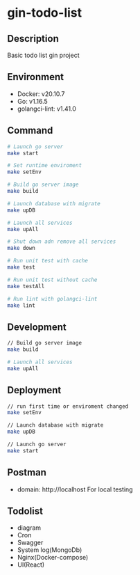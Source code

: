# gin-todo-list

## Description

Basic todo list gin project

## Environment

- Docker: v20.10.7
- Go: v1.16.5
- golangci-lint: v1.41.0

## Command

```bash
# Launch go server
make start

# Set runtime enviroment
make setEnv

# Build go server image
make build

# Launch database with migrate
make upDB

# Launch all services
make upAll

# Shut down adn remove all services
make down

# Run unit test with cache
make test

# Run unit test without cache
make testAll

# Run lint with golangci-lint
make lint
```

## Development

```bash
// Build go server image
make build

# Launch all services
make upAll
```


## Deployment

```bash
// run first time or enviroment changed
make setEnv

// Launch database with migrate
make upDB

// Launch go server
make start
```

## Postman

- domain: http://localhost
For local testing

## Todolist

- diagram
- Cron
- Swagger
- System log(MongoDb)
- Nginx(Docker-compose)
- UI(React)
